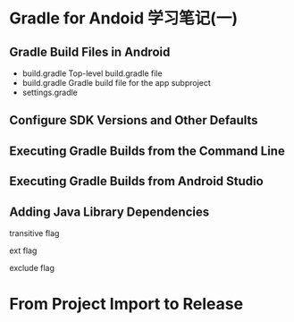 # Gradle for Andoid 学习笔记(一) 

## Gradle Build Files in Android

- build.gradle Top-level build.gradle file
- build.gradle Gradle build file for the app subproject
- settings.gradle 


## Configure SDK Versions and Other Defaults

## Executing Gradle Builds from the Command Line

## Executing Gradle Builds from Android Studio 

## Adding Java Library Dependencies

transitive flag

ext flag

exclude flag

# From Project Import to Release



